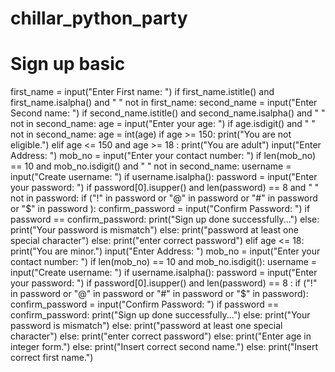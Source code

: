 # chillar_python_party
# Sign up basic

first_name = input("Enter First name: ") 
if first_name.istitle() and first_name.isalpha() and " " not in first_name:
    second_name = input("Enter Second name: ") 
    if second_name.istitle() and second_name.isalpha() and " " not in second_name:
        age = input("Enter your age: ")
        if age.isdigit() and " " not in second_name:
           age = int(age)
           if age >= 150:
              print("You are not eligible.")
           elif age <= 150 and age >= 18 : 
               print("You are adult")
               input("Enter Address: ")
               mob_no = input("Enter your contact number: ")
               if len(mob_no) == 10 and mob_no.isdigit() and " " not in second_name:
                    username = input("Create username: ")
                    if username.isalpha():
                       password = input("Enter your password: ")
                       if password[0].isupper() and len(password) == 8 and " " not in password:
                           if ("!" in password or "@" in password or "#" in password or "$" in password ): 
                                confirm_password = input("Confirm Password: ")
                                if password == confirm_password:
                                    print("Sign up done successfully...")
                                else:
                                    print("Your password is mismatch")
                           else:
                                print("password at least one special character")
                       else:
                            print("enter correct password")       
           elif age <= 18:
               print("You are minor.")
               input("Enter Address: ")
               mob_no = input("Enter your contact number: ")
               if len(mob_no) == 10 and mob_no.isdigit():
                    username = input("Create username: ")
                    if username.isalpha():
                       password = input("Enter your password: ")
                       if password[0].isupper() and len(password) == 8 : 
                           if ("!" in password or "@" in password or "#" in password or "$" in password): 
                                confirm_password = input("Confirm Password: ")
                                if password == confirm_password:
                                    print("Sign up done successfully...")
                                else:
                                    print("Your password is mismatch")
                           else:
                                print("password at least one special character")
                       else:
                            print("enter correct password") 
        else:
            print("Enter age in integer form.")
    else:
        print("Insert correct second name.")
else:
    print("Insert correct first name.")

